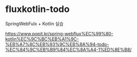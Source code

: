 # fluxkotlin-todo
SpringWebFulx + Kotlin 실습

https://www.popit.kr/spring-webflux%EC%99%80-kotlin%EC%9C%BC%EB%A1%9C-%EB%A7%8C%EB%93%9C%EB%8A%94-todo-%EC%84%9C%EB%B9%84%EC%8A%A4-1%ED%8E%B8/

